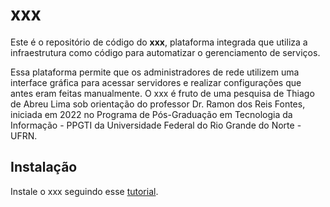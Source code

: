 # xxx
Este é o repositório de código do **xxx**, plataforma integrada que utiliza a infraestrutura como código para automatizar o gerenciamento de serviços.

Essa plataforma permite que os administradores de rede utilizem uma interface gráfica para acessar servidores e realizar configurações que antes eram feitas manualmente.
O xxx é fruto de uma pesquisa de Thiago de Abreu Lima sob orientação do professor Dr. Ramon dos Reis Fontes, iniciada em 2022 no Programa de Pós-Graduação em Tecnologia da Informação - PPGTI da Universidade Federal do Rio Grande do Norte - UFRN.

## Instalação

Instale o xxx seguindo esse [tutorial](docs/README.md).


